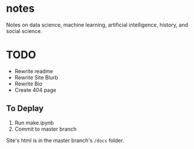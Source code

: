 # notes
Notes on data science, machine learning, artificial intelligence, history, and social science.

# TODO
- Rewrite readme
- Rewrite Site Blurb
- Rewrite Bio
- Create 404 page

## To Deplay

1. Run make.ipynb
2. Commit to master branch

Site's html is in the master branch's `/docs` folder.